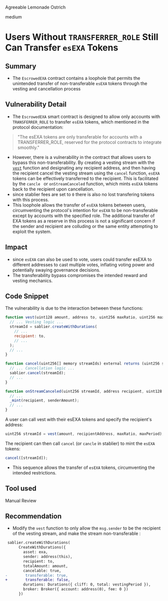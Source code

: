 Agreeable Lemonade Ostrich

medium

# Users Without `TRANSFERRER_ROLE` Still  Can Transfer `esEXA` Tokens

## Summary
- The `EscrowedEXA` contract contains a loophole that permits the unintended transfer of non-transferable `esEXA` tokens through the vesting and cancellation process
## Vulnerability Detail

- The `EscrowedEXA` smart contract is designed to allow only accounts with `TRANSFERRER_ROLE` to transfer `esEXA` tokens, which mentioned in the protocol documentation:

> "The esEXA tokens are only transferable for accounts with a TRANSFERRER_ROLE, reserved for the protocol contracts to integrate smoothly."

- However, there is a vulnerability in the contract that allows users to bypass this non-transferability. By creating a vesting stream with the [`vest`](https://github.com/sherlock-audit/2024-04-interest-rate-model/blob/8f6ef1b0868d3ea3a98a5ab7e8b3a164857681d7/protocol/contracts/periphery/EscrowedEXA.sol#L89)  function and designating any recipient address, and then having the recipient cancel the vesting stream using the `cancel` function, `esEXA` tokens can be effectively transferred to the recipient. This is facilitated by the `cancle ` or `onStreamCanceled` function, which mints `esEXA` tokens back to the recipient upon cancellation.
- since stablier fees are set to `0` there is also no lost transfering tokens with this process.
- This loophole allows the transfer of `esEXA` tokens between users, circumventing the protocol's intention for `esEXA` to be non-transferable except by accounts with the specified role. The additional transfer of EXA tokens as a reserve in this process is not a significant concern if the sender and recipient are colluding or the same entity attempting to exploit the system.

## Impact

- since `esEXA` can also be used to vote, users could transfer esEXA to different addresses to cast multiple votes, inflating voting power and potentially swaying governance decisions.
- The transferability bypass compromises the intended reward and vesting mechanics.

## Code Snippet

The vulnerability is due to the interaction between these functions:

```js
function vest(uint128 amount, address to, uint256 maxRatio, uint256 maxPeriod) public returns (uint256 streamId) {
  // ... Vesting logic ...
  streamId = sablier.createWithDurations(
    // ...
    recipient: to,
    // ...
  );
  // ...
}

function cancel(uint256[] memory streamIds) external returns (uint256 streamsReserves) {
  // ... Cancellation logic ...
  sablier.cancel(streamId);
  // ...
}

function onStreamCanceled(uint256 streamId, address recipient, uint128 senderAmount, uint128) external {
  // ...
  _mint(recipient, senderAmount);
  // ...
}
```

A user can call vest with their esEXA tokens and specify the recipient's address:

```js
uint256 streamId = vest(amount, recipientAddress, maxRatio, maxPeriod);
```

The recipient can then call `cancel` (or `cancle` in stablier) to mint the `esEXA` tokens:

```js
cancel([streamId]);
```

- This sequence allows the transfer of `esEXA` tokens, circumventing the intended restrictions.

## Tool used

Manual Review

## Recommendation
-  Modify the `vest` function to only allow the `msg.sender` to be the recipient of the vesting stream, and make the stream non-transferable : 
```diff
 sablier.createWithDurations(
      CreateWithDurations({
        asset: exa,
        sender: address(this),
        recipient: to,
        totalAmount: amount,
        cancelable: true,
-        transferable: true,
+        transferable: false,
        durations: Durations({ cliff: 0, total: vestingPeriod }),
        broker: Broker({ account: address(0), fee: 0 })
      })
```